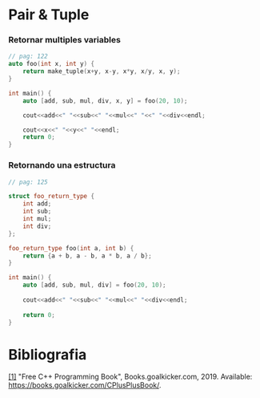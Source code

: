# Pair & Tuple

### Retornar multiples variables <Tuple>

```c++
// pag: 122
auto foo(int x, int y) {
    return make_tuple(x+y, x-y, x*y, x/y, x, y);
}

int main() {
    auto [add, sub, mul, div, x, y] = foo(20, 10);

    cout<<add<<" "<<sub<<" "<<mul<<" "<<" "<<div<<endl;

    cout<<x<<" "<<y<<" "<<endl;
    return 0;
}
```

### Retornando una estructura

```c++
// pag: 125

struct foo_return_type {
    int add;
    int sub;
    int mul;
    int div;
};

foo_return_type foo(int a, int b) {
    return {a + b, a - b, a * b, a / b};
}

int main() {
    auto [add, sub, mul, div] = foo(20, 10);
    
    cout<<add<<" "<<sub<<" "<<mul<<" "<<div<<endl;
    
    return 0;
}
```

# Bibliografia

[[1]](https://books.goalkicker.com/CPlusPlusBook/) "Free C++ Programming Book", Books.goalkicker.com, 2019. Available: https://books.goalkicker.com/CPlusPlusBook/.